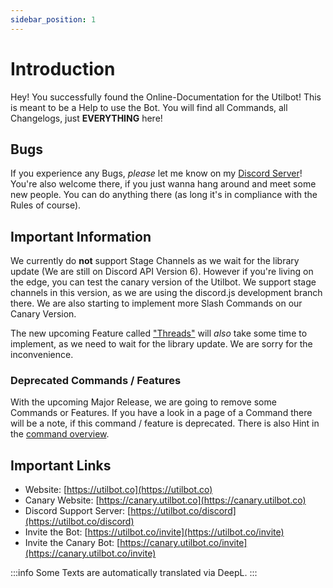 ```yaml
---
sidebar_position: 1
---
```


# Introduction
Hey! You successfully found the Online-Documentation for the Utilbot! This is meant to be a Help to use the Bot. You will find all Commands, all Changelogs, just **EVERYTHING** here!

## Bugs
If you experience any Bugs, *please* let me know on my [Discord Server](https://utilbot.co/discord)! You're also welcome there, if you just wanna hang around and meet some new people. You can do anything there (as long it's in compliance with the Rules of course).

## Important Information
We currently do **not** support Stage Channels as we wait for the library update (We are still on Discord API Version 6). However if you're living on the edge, you can test the canary version of the Utilbot. We support stage channels in this version, as we are using the discord.js development branch there.
We are also starting to implement more Slash Commands on our Canary Version.

The new upcoming Feature called ["Threads"](https://github.com/discord/discord-api-docs/pull/2855) will *also* take some time to implement, as we need to wait for the library update. We are sorry for the inconvenience.

### Deprecated Commands / Features
With the upcoming Major Release, we are going to remove some Commands or Features.
If you have a look in a page of a Command there will be a note, if this command / feature is deprecated.
There is also Hint in the [command overview](/docs/command-overview).

## Important Links
- Website: [https://utilbot.co](https://utilbot.co)
- Canary Website: [https://canary.utilbot.co](https://canary.utilbot.co)
- Discord Support Server: [https://utilbot.co/discord](https://utilbot.co/discord)
- Invite the Bot: [https://utilbot.co/invite](https://utilbot.co/invite)
- Invite the Canary Bot: [https://canary.utilbot.co/invite](https://canary.utilbot.co/invite)

:::info
Some Texts are automatically translated via DeepL.
:::
